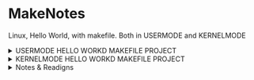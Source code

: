 
# MakeNotes
Linux, Hello World, with makefile. Both in USERMODE and KERNELMODE

<details><summary> USERMODE HELLO WORKD MAKEFILE PROJECT </summary>

## makefile with filename `Makefile`
```Makefile
CC = gcc
CFLAGS = -Wall

all: hello

hello: hello.o
    $(CC) $(CFLAGS) -o hello hello.o

hello.o: hello.c
    $(CC) $(CFLAGS) -c hello.c

clean:
    rm -f hello hello.o
```

## C file with filename `hello.c`
```c
#include <stdio.h>
int main() {
    printf("Hello, World!\n");
    return 0;
}
```

## Output
```sh
[user@fedora CODE]$ ls -1la
  total 8
  drwxr-xr-x.  2 user user  80 Oct 14 20:53 .
  drwxrwxrwt. 14 root root 300 Oct 14 20:15 ..
  -rw-r--r--.  1 user user 160 Oct 14 12:16 Makefile
  -rw-r--r--.  1 user user  81 Oct 14 12:06 hello.c


[user@fedora CODE]$ make
    gcc -Wall -c hello.c
    gcc -Wall -o hello hello.o

[user@fedora CODE]$ ls -1la
  total 32
  drwxr-xr-x.  2 user user   120 Oct 14 20:53 .
  drwxrwxrwt. 14 root root   300 Oct 14 20:53 ..
  -rw-r--r--.  1 user user   160 Oct 14 12:16 Makefile
  -rwxr-xr-x.  1 user user 16680 Oct 14 20:53 hello
  -rw-r--r--.  1 user user    81 Oct 14 12:06 hello.c
  -rw-r--r--.  1 user user  1512 Oct 14 20:53 hello.o

[user@fedora CODE]$ ./hello 
    Hello, World!
```

</details>


<details><summary> KERNELMODE HELLO WORKD MAKEFILE PROJECT </summary>

Makefile
```makefile
obj-m+=project.o
all:
	make -C /lib/modules/$(shell uname -r)/build/ \
	M=$(PWD) modules
clean:
	make -C /lib/modules/$(shell uname -r)/build/ \
	M=$(PWD) clean
test:
	-sudo rmmod project
	sudo dmesg -C
	sudo insmod project.ko
	-sudo rmmod project
	sudo dmesg
```


project.c
```c
/*
lsmod|grep -i --color project
make clean  &&  sleep 1 &&  make  && sleep 1 &&  make test

*/
#include <linux/module.h>
#include <linux/kernel.h>

MODULE_LICENSE("GPL");
MODULE_AUTHOR("Author");
MODULE_DESCRIPTION("Desc");
MODULE_VERSION("1.0");

#define MSG_Loaded   printk(KERN_INFO "[+] project: Loaded \n");
#define MSG_UnLoaded printk(KERN_INFO "[-] project: Unloaded\n");


int init_module(void){
    printk(KERN_INFO "Hello world\n");
    MSG_Loaded;
    return 0;
}

void cleanup_module(void){
    printk(KERN_INFO "Goodbye world\n");
    MSG_UnLoaded;
}

```

</details>


<details><summary> Notes & Readigns </summary>


## References / Sources & Further Readings
- [Loadable Kernel Modules(LKM)](https://gist.github.com/loneicewolf/226e3e20e6041d12a63a5e833ebb0503?permalink_comment_id=4452381#gistcomment-4452381)


`- - - - - - - - - - - - - - - - - - - - - - - - - - - - - - - - - - - - - - - - - - `
### `// Below is to myself`
markdown template
```
<div align="center">

	HELLO

</div>

<details><summary> A </summary>

</details>

```

`- - - - - - - - - - - - - - - - - - - - - - - - - - - - - - - - - - - - - - - - - - `


</details>
